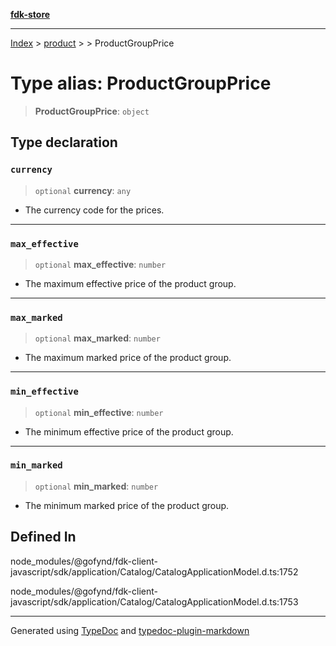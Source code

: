 [**fdk-store**](../../../README.md)
***

[Index](../../../API.md) > [product](../../README.md) > [<internal>](../README.md) > ProductGroupPrice

# Type alias: ProductGroupPrice

> **ProductGroupPrice**: `object`

## Type declaration

### `currency`

> `optional` **currency**: `any`

- The currency code for the prices.

***

### `max_effective`

> `optional` **max\_effective**: `number`

- The maximum effective price of the product group.

***

### `max_marked`

> `optional` **max\_marked**: `number`

- The maximum marked price of the product group.

***

### `min_effective`

> `optional` **min\_effective**: `number`

- The minimum effective price of the product group.

***

### `min_marked`

> `optional` **min\_marked**: `number`

- The minimum marked price of the product group.

## Defined In

node\_modules/@gofynd/fdk-client-javascript/sdk/application/Catalog/CatalogApplicationModel.d.ts:1752

node\_modules/@gofynd/fdk-client-javascript/sdk/application/Catalog/CatalogApplicationModel.d.ts:1753

***
Generated using [TypeDoc](https://typedoc.org/) and [typedoc-plugin-markdown](https://www.npmjs.com/package/typedoc-plugin-markdown)
